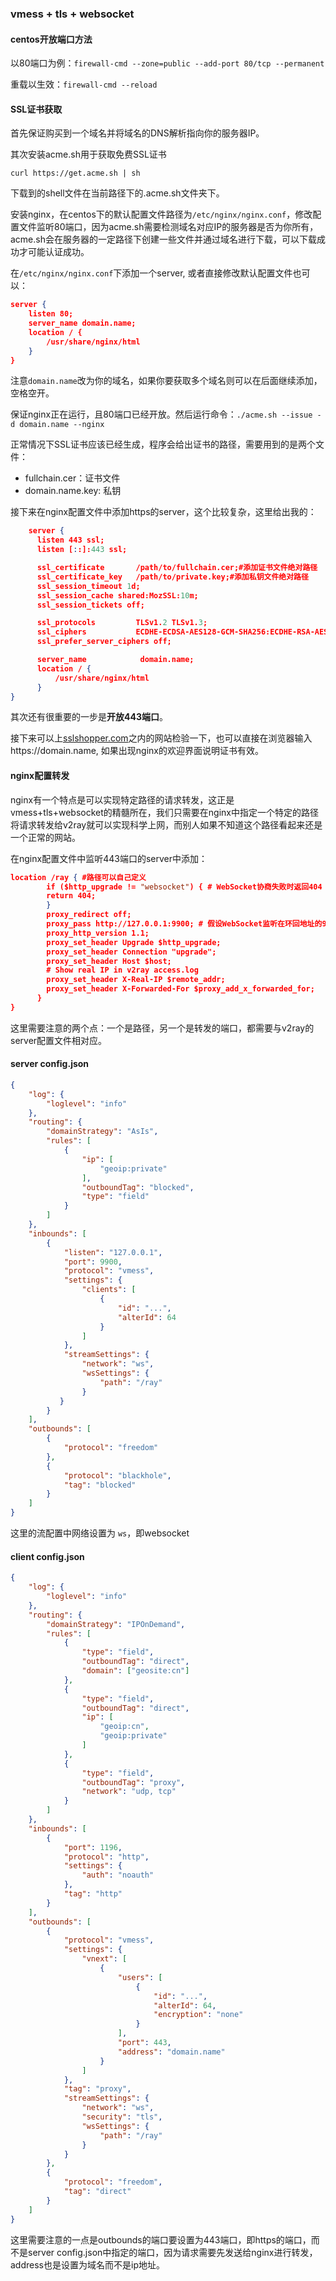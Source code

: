 ### vmess + tls + websocket

#### centos开放端口方法

以80端口为例：`firewall-cmd --zone=public --add-port 80/tcp --permanent`

重载以生效：`firewall-cmd --reload`

#### SSL证书获取

首先保证购买到一个域名并将域名的DNS解析指向你的服务器IP。

其次安装acme.sh用于获取免费SSL证书

`curl https://get.acme.sh | sh`

下载到的shell文件在当前路径下的.acme.sh文件夹下。

安装nginx，在centos下的默认配置文件路径为`/etc/nginx/nginx.conf`，修改配置文件监听80端口，因为acme.sh需要检测域名对应IP的服务器是否为你所有，acme.sh会在服务器的一定路径下创建一些文件并通过域名进行下载，可以下载成功才可能认证成功。

在`/etc/nginx/nginx.conf`下添加一个server, 或者直接修改默认配置文件也可以：

```json
server {
    listen 80;
    server_name domain.name;
   	location / {
    	/usr/share/nginx/html
	}
}
```

注意`domain.name`改为你的域名，如果你要获取多个域名则可以在后面继续添加，空格空开。

保证nginx正在运行，且80端口已经开放。然后运行命令：`./acme.sh --issue -d domain.name --nginx`

正常情况下SSL证书应该已经生成，程序会给出证书的路径，需要用到的是两个文件：

- fullchain.cer：证书文件
- domain.name.key: 私钥

接下来在nginx配置文件中添加https的server，这个比较复杂，这里给出我的：

```json
    server {
	  listen 443 ssl;
	  listen [::]:443 ssl;

	  ssl_certificate       /path/to/fullchain.cer;#添加证书文件绝对路径
	  ssl_certificate_key   /path/to/private.key;#添加私钥文件绝对路径
	  ssl_session_timeout 1d;
	  ssl_session_cache shared:MozSSL:10m;
	  ssl_session_tickets off;

	  ssl_protocols         TLSv1.2 TLSv1.3;
	  ssl_ciphers           ECDHE-ECDSA-AES128-GCM-SHA256:ECDHE-RSA-AES128-GCM-SHA256:ECDHE-ECDSA-AES256-GCM-SHA384:ECDHE-RSA-AES256-GCM-SHA384:ECDHE-ECDSA-CHACHA20-POLY1305:ECDHE-RSA-CHACHA20-POLY1305:DHE-RSA-AES128-GCM-SHA256:DHE-RSA-AES256-GCM-SHA384;
	  ssl_prefer_server_ciphers off;

	  server_name            domain.name;
	  location / {
          /usr/share/nginx/html
      }
}
```

其次还有很重要的一步是**开放443端口**。

接下来可以上[sslshopper.com](sslshopper.com)之内的网站检验一下，也可以直接在浏览器输入https://domain.name, 如果出现nginx的欢迎界面说明证书有效。

#### nginx配置转发

nginx有一个特点是可以实现特定路径的请求转发，这正是vmess+tls+websocket的精髓所在，我们只需要在nginx中指定一个特定的路径将请求转发给v2ray就可以实现科学上网，而别人如果不知道这个路径看起来还是一个正常的网站。

在nginx配置文件中监听443端口的server中添加：

```json
location /ray { #路径可以自己定义
	    if ($http_upgrade != "websocket") { # WebSocket协商失败时返回404
		return 404;
	    }
	    proxy_redirect off;
	    proxy_pass http://127.0.0.1:9900; # 假设WebSocket监听在环回地址的9900端口上
	    proxy_http_version 1.1;
	    proxy_set_header Upgrade $http_upgrade;
	    proxy_set_header Connection "upgrade";
	    proxy_set_header Host $host;
	    # Show real IP in v2ray access.log
	    proxy_set_header X-Real-IP $remote_addr;
	    proxy_set_header X-Forwarded-For $proxy_add_x_forwarded_for;
	  }
}
```

这里需要注意的两个点：一个是路径，另一个是转发的端口，都需要与v2ray的server配置文件相对应。

#### server config.json

```json
{
    "log": {
        "loglevel": "info"
    },
    "routing": {
        "domainStrategy": "AsIs",
        "rules": [
            {
                "ip": [
                    "geoip:private"
                ],
                "outboundTag": "blocked",
                "type": "field"
            }
        ]
    },
    "inbounds": [
        {
            "listen": "127.0.0.1",
            "port": 9900,
            "protocol": "vmess",
            "settings": {
                "clients": [
                    {
                        "id": "...",
                        "alterId": 64
                    }
                ]
            },
            "streamSettings": {
                "network": "ws",
                "wsSettings": {
                    "path": "/ray"
                }
           }
        }
    ],
    "outbounds": [
        {
            "protocol": "freedom"
        },
        {
            "protocol": "blackhole",
            "tag": "blocked"
        }
    ]
}
```

这里的流配置中网络设置为 `ws`，即websocket

#### client config.json

```json
{
	"log": {
		"loglevel": "info"
	},
    "routing": {
        "domainStrategy": "IPOnDemand",
        "rules": [
            {
                "type": "field",
                "outboundTag": "direct",
                "domain": ["geosite:cn"]
            },
            {
                "type": "field",
                "outboundTag": "direct",
                "ip": [
                    "geoip:cn",
                    "geoip:private"
                ]
            },
            {
                "type": "field",
                "outboundTag": "proxy",
                "network": "udp, tcp"
            }
        ]
    },
	"inbounds": [
        {
            "port": 1196,
            "protocol": "http",
            "settings": {
                "auth": "noauth"
            },
            "tag": "http"
        }
	],
	"outbounds": [
		{
			"protocol": "vmess",
			"settings": {
				"vnext": [
					{
						"users": [
							{
                                "id": "...",
								"alterId": 64,
                                "encryption": "none"
							}
						],
						"port": 443,
						"address": "domain.name"
					}
				]
			},
            "tag": "proxy",
            "streamSettings": {
                "network": "ws",
                "security": "tls",
                "wsSettings": {
                    "path": "/ray"
                }
            }
		},
		{
			"protocol": "freedom",
			"tag": "direct"
		}
	]
}
```

这里需要注意的一点是outbounds的端口要设置为443端口，即https的端口，而不是server config.json中指定的端口，因为请求需要先发送给nginx进行转发，address也是设置为域名而不是ip地址。

